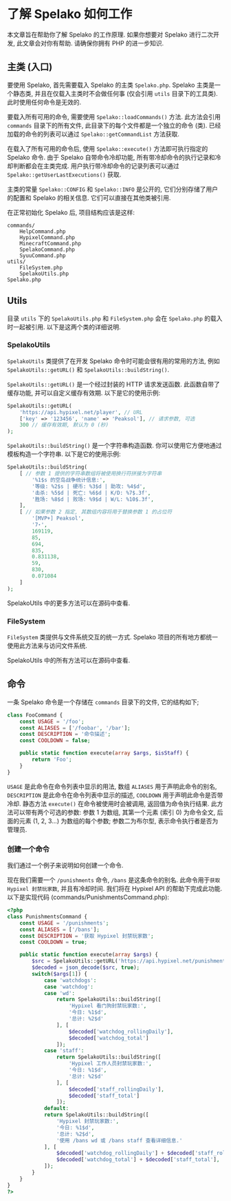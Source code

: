 # 了解 Spelako 如何工作
本文章旨在帮助你了解 Spelako 的工作原理. 如果你想要对 Spelako 进行二次开发, 此文章会对你有帮助. 请确保你拥有 PHP 的进一步知识.

## 主类 (入口)
要使用 Spelako, 首先需要载入 Spelako 的主类 `Spelako.php`. Spelako 主类是一个静态类, 并且在仅载入主类时不会做任何事 (仅会引用 `utils` 目录下的工具类). 此时使用任何命令是无效的.

要载入所有可用的命令, 需要使用 `Spelako::loadCommands()` 方法. 此方法会引用 `commands` 目录下的所有文件, 此目录下的每个文件都是一个独立的命令 (类). 已经加载的命令的列表可以通过 `Spelako::getCommandList` 方法获取.

在载入了所有可用的命令后, 使用 `Spelako::execute()` 方法即可执行指定的 Spelako 命令. 由于 Spelako 自带命令冷却功能, 所有带冷却命令的执行记录和冷却判断都会在主类完成. 用户执行带冷却命令的记录列表可以通过 `Spelako::getUserLastExecutions()` 获取.

主类的常量 `Spelako::CONFIG` 和 `Spelako::INFO` 是公开的, 它们分别存储了用户的配置和 Spelako 的相关信息. 它们可以直接在其他类被引用.

在正常初始化 Spelako 后, 项目结构应该是这样:
```
commands/
	HelpCommand.php
	HypixelCommand.php
	MinecraftCommand.php
	SpelakoCommand.php
	SyuuCommand.php
utils/
	FileSystem.php
	SpelakoUtils.php
Spelako.php
```

## Utils
目录 `utils` 下的 `SpelakoUtils.php` 和 `FileSystem.php` 会在 `Spelako.php` 的载入时一起被引用. 以下是这两个类的详细说明.

### SpelakoUtils
`SpelakoUtils` 类提供了在开发 Spelako 命令时可能会很有用的常用的方法, 例如 `SpelakoUtils::getURL()` 和 `SpelakoUtils::buildString()`.

`SpelakoUtils::getURL()` 是一个经过封装的 HTTP 请求发送函数. 此函数自带了缓存功能, 并可以自定义缓存有效期. 以下是它的使用示例:

```php
SpelakoUtils::getURL(
	'https://api.hypixel.net/player', // URL
	['key' => '123456', 'name' => 'Peaksol'], // 请求参数, 可选
	300 // 缓存有效期, 默认为 0 (秒)
);
```

`SpelakoUtils::buildString()` 是一个字符串构造函数. 你可以使用它方便地通过模板构造一个字符串. 以下是它的使用示例:

```php
SpelakoUtils::buildString(
	[ // 参数 1 提供的字符串数组将被使用换行符拼接为字符串
		'%1$s 的空岛战争统计信息:',
		'等级: %2$s | 硬币: %3$d | 助攻: %4$d',
		'击杀: %5$d | 死亡: %6$d | K/D: %7$.3f',
		'胜场: %8$d | 败场: %9$d | W/L: %10$.3f',
	],
	[ // 如果参数 2 指定, 其数组内容将用于替换参数 1 的占位符
		'[MVP+] Peaksol',
		'7⋆',
		169119,
		85,
		694,
		835,
		0.831138,
		59,
		830,
		0.071084
	]
);
```

SpelakoUtils 中的更多方法可以在源码中查看.

### FileSystem
`FileSystem` 类提供与文件系统交互的统一方式. Spelako 项目的所有地方都统一使用此方法来与访问文件系统.

SpelakoUtils 中的所有方法可以在源码中查看.

## 命令
一条 Spelako 命令是一个存储在 `commands` 目录下的文件, 它的结构如下;

```php
class FooCommand {
	const USAGE = '/foo';
	const ALIASES = ['/foobar', '/bar'];
	const DESCRIPTION = '命令描述';
	const COOLDOWN = false;

	public static function execute(array $args, $isStaff) {
		return 'Foo';
	}
}
```

`USAGE` 是此命令在命令列表中显示的用法, 数组 `ALIASES` 用于声明此命令的别名, `DESCRIPTION` 是此命令在命令列表中显示的描述, `COOLDOWN` 用于声明此命令是否带冷却. 静态方法 `execute()` 在命令被使用时会被调用, 返回值为命令执行结果. 此方法可以带有两个可选的参数: 参数 1 为数组, 其第一个元素 (索引 0) 为命令全文, 后面的元素 (1, 2, 3...) 为数组的每个参数; 参数二为布尔型, 表示命令执行者是否为管理员.

### 创建一个命令
我们通过一个例子来说明如何创建一个命令.

现在我们需要一个 `/punishments` 命令, `/bans` 是这条命令的别名. 此命令用于`获取 Hypixel 封禁玩家数`, 并且有冷却时间. 我们将在 Hypixel API 的帮助下完成此功能. 以下是实现代码 (commands/PunishmentsCommand.php):

```php
<?php
class PunishmentsCommand {
	const USAGE = '/punishments';
	const ALIASES = ['/bans'];
	const DESCRIPTION = '获取 Hypixel 封禁玩家数';
	const COOLDOWN = true;

	public static function execute(array $args) {
		$src = SpelakoUtils::getURL('https://api.hypixel.net/punishmentstats', ['key' => Spelako::CONFIG['hypixel_api_key']], 60);
		$decoded = json_decode($src, true);
		switch($args[1]) {
			case 'watchdogs':
			case 'watchdog':
			case 'wd':
				return SpelakoUtils::buildString([
					'Hypixel 看门狗封禁玩家数:',
					'今日: %1$d',
					'总计: %2$d'
				], [
					$decoded['watchdog_rollingDaily'],
					$decoded['watchdog_total']
				]);
			case 'staff':
				return SpelakoUtils::buildString([
					'Hypixel 工作人员封禁玩家数:',
					'今日: %1$d',
					'总计: %2$d'
				], [
					$decoded['staff_rollingDaily'],
					$decoded['staff_total']
				]);
			default:
			return SpelakoUtils::buildString([
				'Hypixel 封禁玩家数:',
				'今日: %1$d',
				'总计: %2$d',
				'使用 /bans wd 或 /bans staff 查看详细信息.'
			], [
				$decoded['watchdog_rollingDaily'] + $decoded['staff_rollingDaily'],
				$decoded['watchdog_total'] + $decoded['staff_total'],
			]);
		}
	}
}
?>
```
